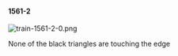 #### 1561-2
![train-1561-2-0.png](https://github.com/lil-lab/nlvr/raw/master/nlvr/train/images/29/train-1561-2-0.png "train-1561-2-0.png")

None of the black triangles are touching the edge
